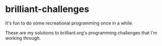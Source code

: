brilliant-challenges
====================

It's fun to do some recreational programming once in a while.

These are my solutions to brilliant.org's programming challenges that I'm working through.

